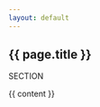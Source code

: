 ```yaml
---
layout: default
---
```


<section>
  <div>
    <h2>{{ page.title }}</h2>
    <p>SECTION</p>
  </div>
</section>

{{ content }}
